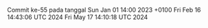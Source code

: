 Commit ke-55 pada tanggal Sun Jan 01 14:00 2023 +0100
Fri Feb 16 14:43:06 UTC 2024
Fri May 17 14:10:18 UTC 2024
